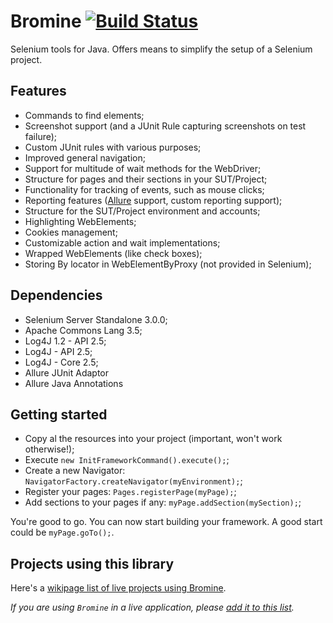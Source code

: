 # Bromine [![Build Status](https://travis-ci.org/Thibstars/Bromine.svg)](https://travis-ci.org/Thibstars/Bromine) #
Selenium tools for Java. Offers means to simplify the setup of a Selenium project.

## Features ##
* Commands to find elements;
* Screenshot support (and a JUnit Rule capturing screenshots on test failure);
* Custom JUnit rules with various purposes;
* Improved general navigation;
* Support for multitude of wait methods for the WebDriver;
* Structure for pages and their sections in your SUT/Project;
* Functionality for tracking of events, such as mouse clicks;
* Reporting features ([Allure](https://github.com/allure-framework/allure-core) support, custom reporting support);
* Structure for the SUT/Project environment and accounts;
* Highlighting WebElements;
* Cookies management;
* Customizable action and wait implementations;
* Wrapped WebElements (like check boxes);
* Storing By locator in WebElementByProxy (not provided in Selenium);

## Dependencies ##
* Selenium Server Standalone 3.0.0;
* Apache Commons Lang 3.5;
* Log4J 1.2 - API 2.5;
* Log4J - API 2.5;
* Log4J - Core 2.5;
* Allure JUnit Adaptor
* Allure Java Annotations

## Getting started ##
* Copy al the resources into your project (important, won't work otherwise!);
* Execute `new InitFrameworkCommand().execute();`;
* Create a new Navigator: `NavigatorFactory.createNavigator(myEnvironment);`;
* Register your pages: `Pages.registerPage(myPage);`;
* Add sections to your pages if any: `myPage.addSection(mySection);`;

You're good to go. You can now start building your framework. 
A good start could be `myPage.goTo();`.

## Projects using this library ##
Here's a [wikipage list of live projects using Bromine](https://github.com/Thibstars/Bromine/wiki/Projects-using-Bromine).

*If you are using `Bromine` in a live application, please [add it to this list](https://github.com/Thibstars/Bromine/wiki/Projects-using-Bromine).*